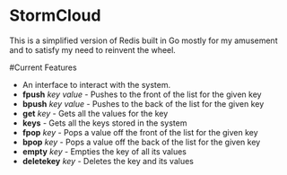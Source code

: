 # StormCloud
This is a simplified version of Redis built in Go mostly for my amusement and to satisfy my need to reinvent the wheel.

#Current Features
- An interface to interact with the system.
 - **fpush** *key* *value* - Pushes to the front of the list for the given key
 - **bpush** *key* *value* - Pushes to the back of the list for the given key
 - **get** *key* - Gets all the values for the key
 - **keys** - Gets all the keys stored in the system
 - **fpop** *key* - Pops a value off the front of the list for the given key
 - **bpop** *key* - Pops a value off the back of the list for the given key
 - **empty** *key* - Empties the key of all its values
 - **deletekey** *key* - Deletes the key and its values

